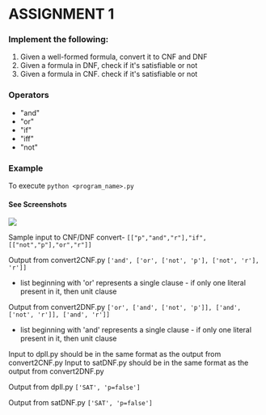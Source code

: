 # ASSIGNMENT 1

### Implement the following:

1. Given a well-formed formula, convert it to CNF and DNF
2. Given a formula in DNF, check if it's satisfiable or not
3. Given a formula in CNF. check if it's satisfiable or not

### Operators
- "and"
- "or"
- "if"
- "iff"
- "not"

### Example

To execute `python <program_name>.py`

#### See Screenshots
![]("Screenshot%202019-09-11%20at%207.13.12%20PM.png")

Sample input to CNF/DNF convert-
 `[["p","and","r"],"if",[["not","p"],"or","r"]]`
 
 Output from convert2CNF.py
 `['and', ['or', ['not', 'p'], ['not', 'r'], 'r']]`
  * list beginning with 'or' represents a single clause - if only one literal present in it, then unit clause
 
 Output from convert2DNF.py
  `['or', ['and', ['not', 'p']], ['and', ['not', 'r']], ['and', 'r']]`
  * list beginning with 'and' represents a single clause - if only one literal present in it, then unit clause
 
Input to dpll.py should be in the same format as the output from convert2CNF.py
Input to satDNF.py should be in the same format as the output from convert2DNF.py

Output from dpll.py
  `['SAT', 'p=false']`

Output from satDNF.py
  `['SAT', 'p=false']`
